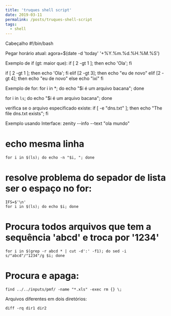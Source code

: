 ```yaml
---
title: 'truques shell script'
date: 2019-03-11
permalink: /posts/truques-shell-script
tags:
  - shell
---
```



Cabeçalho
  #!/bin/bash

Pegar horário atual:
  agora=$(date -d 'today' '+%Y.%m.%d.%H.%M.%S')

Exemplo de if (gt: maior que):
  if [ 2 -gt 1 ]; then
    echo 'Ola';
  fi

  if [ 2 -gt 1 ]; then
    echo 'Ola';
  fi
  elif [2 -gt 3]; then
    echo "eu de novo"
  elif [2 -gt 4]; then
    echo "eu de novo"
  else 
    echo "ixi"
  fi 

Exemplo de for:
  for i in *; do 
    echo "$i é um arquivo bacana"; 
  done

  for i in `ls`; do 
    echo "$i é um arquivo bacana"; 
  done

verifica se o arquivo especificado existe:
  if [ -e "dns.txt" ]; then 
    echo "The file dns.txt exists"; 
  fi

Exemplo usando Interface:
  zenity --info --text "ola mundo"

# echo mesma linha

    for i in $(ls); do echo -n "$i, "; done

# resolve problema do sepador de lista ser o espaço no for:

    IFS=$'\n'
    for i in $(ls); do echo $i; done

# Procura todos arquivos que tem a sequência 'abcd' e troca por '1234'

    for i in $(grep -r abcd * | cut -d':' -f1); do sed -i s/"abcd"/"1234"/g $i; done
    
# Procura e apaga:
 
    find ../../inputs/pmf/ -name "*.xls" -exec rm {} \;

Arquivos diferentes em dois diretórios:

    diff -rq dir1 dir2
